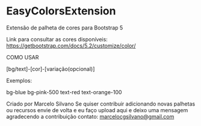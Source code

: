# EasyColorsExtension
Extensão de palheta de cores para Bootstrap 5

Link para consultar as cores disponíveis: https://getbootstrap.com/docs/5.2/customize/color/

COMO USAR 

[bg/text]-[cor]-[variação(opcional)]


Exemplos:

bg-blue
bg-pink-500
text-red
text-orange-100


Criado por Marcelo Silvano
Se quiser contribuir adicionando novas palhetas ou recursos envie de volta e eu faço upload aqui e deixo uma mensagem agradecendo a contribuição
contato: marcelocgsilvano@gmail.com
